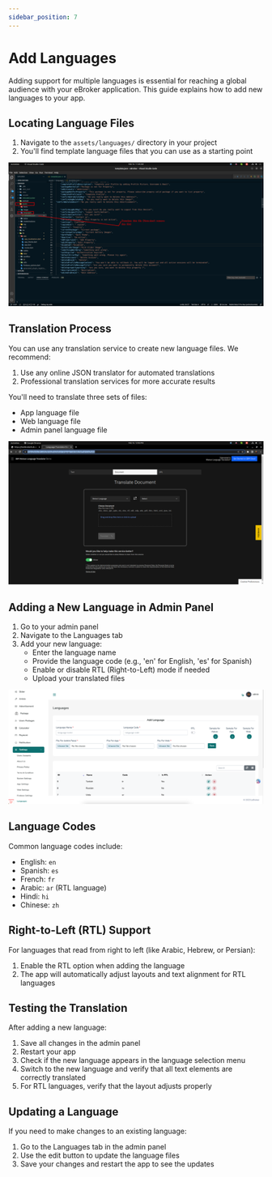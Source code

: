 ```yaml
---
sidebar_position: 7
---
```


# Add Languages

Adding support for multiple languages is essential for reaching a global audience with your eBroker application. This guide explains how to add new languages to your app.

## Locating Language Files

1. Navigate to the `assets/languages/` directory in your project
2. You'll find template language files that you can use as a starting point

![Template](/images/app/template.png)

## Translation Process

You can use any translation service to create new language files. We recommend:

1. Use any online JSON translator for automated translations
2. Professional translation services for more accurate results

You'll need to translate three sets of files:

- App language file
- Web language file
- Admin panel language file

![Translate Files](/images/app/translate_files.png)

## Adding a New Language in Admin Panel

1. Go to your admin panel
2. Navigate to the Languages tab
3. Add your new language:
   - Enter the language name
   - Provide the language code (e.g., 'en' for English, 'es' for Spanish)
   - Enable or disable RTL (Right-to-Left) mode if needed
   - Upload your translated files

![Admin Panel Language](/images/app/admin_panel_language.png)

## Language Codes

Common language codes include:

- English: `en`
- Spanish: `es`
- French: `fr`
- Arabic: `ar` (RTL language)
- Hindi: `hi`
- Chinese: `zh`

## Right-to-Left (RTL) Support

For languages that read from right to left (like Arabic, Hebrew, or Persian):

1. Enable the RTL option when adding the language
2. The app will automatically adjust layouts and text alignment for RTL languages

## Testing the Translation

After adding a new language:

1. Save all changes in the admin panel
2. Restart your app
3. Check if the new language appears in the language selection menu
4. Switch to the new language and verify that all text elements are correctly translated
5. For RTL languages, verify that the layout adjusts properly

## Updating a Language

If you need to make changes to an existing language:

1. Go to the Languages tab in the admin panel
2. Use the edit button to update the language files
3. Save your changes and restart the app to see the updates
